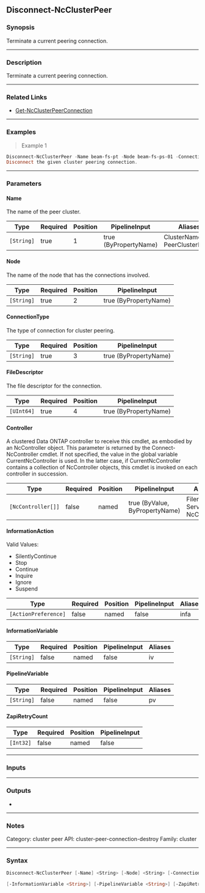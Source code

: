 Disconnect-NcClusterPeer
------------------------

### Synopsis
Terminate a current peering connection.

---

### Description

Terminate a current peering connection.

---

### Related Links
* [Get-NcClusterPeerConnection](Get-NcClusterPeerConnection)

---

### Examples
> Example 1

```PowerShell
Disconnect-NcClusterPeer -Name beam-fs-pt -Node beam-fs-ps-01 -ConnectionType spinnp -FileDescriptor 155
Disconnect the given cluster peering connection.
```

---

### Parameters
#### **Name**
The name of the peer cluster.

|Type      |Required|Position|PipelineInput        |Aliases                        |
|----------|--------|--------|---------------------|-------------------------------|
|`[String]`|true    |1       |true (ByPropertyName)|ClusterName<br/>PeerClusterName|

#### **Node**
The name of the node that has the connections involved.

|Type      |Required|Position|PipelineInput        |
|----------|--------|--------|---------------------|
|`[String]`|true    |2       |true (ByPropertyName)|

#### **ConnectionType**
The type of connection for cluster peering.

|Type      |Required|Position|PipelineInput        |
|----------|--------|--------|---------------------|
|`[String]`|true    |3       |true (ByPropertyName)|

#### **FileDescriptor**
The file descriptor for the connection.

|Type      |Required|Position|PipelineInput        |
|----------|--------|--------|---------------------|
|`[UInt64]`|true    |4       |true (ByPropertyName)|

#### **Controller**
A clustered Data ONTAP controller to receive this cmdlet, as embodied by an NcController object.  This parameter is returned by the Connect-NcController cmdlet.  If not specified, the value in the global variable CurrentNcController is used.  In the latter case, if CurrentNcController contains a collection of NcController objects, this cmdlet is invoked on each controller in succession.

|Type              |Required|Position|PipelineInput                 |Aliases                          |
|------------------|--------|--------|------------------------------|---------------------------------|
|`[NcController[]]`|false   |named   |true (ByValue, ByPropertyName)|Filer<br/>Server<br/>NcController|

#### **InformationAction**

Valid Values:

* SilentlyContinue
* Stop
* Continue
* Inquire
* Ignore
* Suspend

|Type                |Required|Position|PipelineInput|Aliases|
|--------------------|--------|--------|-------------|-------|
|`[ActionPreference]`|false   |named   |false        |infa   |

#### **InformationVariable**

|Type      |Required|Position|PipelineInput|Aliases|
|----------|--------|--------|-------------|-------|
|`[String]`|false   |named   |false        |iv     |

#### **PipelineVariable**

|Type      |Required|Position|PipelineInput|Aliases|
|----------|--------|--------|-------------|-------|
|`[String]`|false   |named   |false        |pv     |

#### **ZapiRetryCount**

|Type     |Required|Position|PipelineInput|
|---------|--------|--------|-------------|
|`[Int32]`|false   |named   |false        |

---

### Inputs

---

### Outputs
* 

---

### Notes
Category: cluster peer
API: cluster-peer-connection-destroy
Family: cluster

---

### Syntax
```PowerShell
Disconnect-NcClusterPeer [-Name] <String> [-Node] <String> [-ConnectionType] <String> [-FileDescriptor] <UInt64> [-Controller <NcController[]>] [-InformationAction <ActionPreference>] 
```
```PowerShell
[-InformationVariable <String>] [-PipelineVariable <String>] [-ZapiRetryCount <Int32>] [<CommonParameters>]
```
